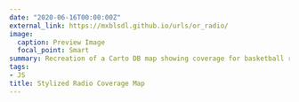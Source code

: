 ```yaml
---
date: "2020-06-16T00:00:00Z"
external_link: https://mxblsdl.github.io/urls/or_radio/
image:
  caption: Preview Image
  focal_point: Smart
summary: Recreation of a Carto DB map showing coverage for basketball radio
tags:
- JS
title: Stylized Radio Coverage Map
---
```


